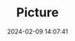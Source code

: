 ---
weight: 1
images:
- /images/edited/319.jpeg
title: Picture
date: 2024-02-09 14:07:41
tags: [luminarneo,work,ilce7m3]
---